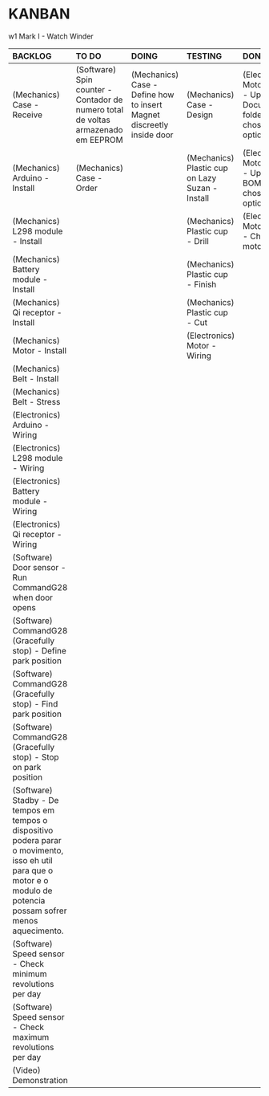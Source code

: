 # KANBAN
w1 Mark I - Watch Winder

|**BACKLOG**                                                                                                                                                          |**TO DO**                                                                        |**DOING**                                                            |**TESTING**                                    |**DONE**                                                               |
|:--------------------------------------------------------------------------------------------------------------------------------------------------------------------|:--------------------------------------------------------------------------------|:--------------------------------------------------------------------|:----------------------------------------------|:----------------------------------------------------------------------|
|(Mechanics) Case - Receive                                                                                                                                           |(Software) Spin counter - Contador de numero total de voltas armazenado em EEPROM|(Mechanics) Case - Define how to insert Magnet discreetly inside door|(Mechanics) Case - Design                      |(Electronics) Motor driver - Update Documents folder with chosen option|
|(Mechanics) Arduino - Install                                                                                                                                        |(Mechanics) Case - Order                                                         |                                                                     |(Mechanics) Plastic cup on Lazy Suzan - Install|(Electronics) Motor driver - Update BOM with chosen option             |
|(Mechanics) L298 module - Install                                                                                                                                    |                                                                                 |                                                                     |(Mechanics) Plastic cup - Drill                |(Electronics) Motor driver - Choose motor driver                       |
|(Mechanics) Battery module - Install                                                                                                                                 |                                                                                 |                                                                     |(Mechanics) Plastic cup - Finish               |                                                                       |
|(Mechanics) Qi receptor - Install                                                                                                                                    |                                                                                 |                                                                     |(Mechanics) Plastic cup - Cut                  |                                                                       |
|(Mechanics) Motor - Install                                                                                                                                          |                                                                                 |                                                                     |(Electronics) Motor - Wiring                   |                                                                       |
|(Mechanics) Belt - Install                                                                                                                                           |                                                                                 |                                                                     |                                               |                                                                       |
|(Mechanics) Belt - Stress                                                                                                                                            |                                                                                 |                                                                     |                                               |                                                                       |
|(Electronics) Arduino - Wiring                                                                                                                                       |                                                                                 |                                                                     |                                               |                                                                       |
|(Electronics) L298 module - Wiring                                                                                                                                   |                                                                                 |                                                                     |                                               |                                                                       |
|(Electronics) Battery module - Wiring                                                                                                                                |                                                                                 |                                                                     |                                               |                                                                       |
|(Electronics) Qi receptor - Wiring                                                                                                                                   |                                                                                 |                                                                     |                                               |                                                                       |
|(Software) Door sensor - Run CommandG28 when door opens                                                                                                              |                                                                                 |                                                                     |                                               |                                                                       |
|(Software) CommandG28 (Gracefully stop) - Define park position                                                                                                       |                                                                                 |                                                                     |                                               |                                                                       |
|(Software) CommandG28 (Gracefully stop) - Find park position                                                                                                         |                                                                                 |                                                                     |                                               |                                                                       |
|(Software) CommandG28 (Gracefully stop) - Stop on park position                                                                                                      |                                                                                 |                                                                     |                                               |                                                                       |
|(Software) Stadby - De tempos em tempos o dispositivo podera parar o movimento, isso eh util para que o motor e o modulo de potencia possam sofrer menos aquecimento.|                                                                                 |                                                                     |                                               |                                                                       |
|(Software) Speed sensor - Check minimum revolutions per day                                                                                                          |                                                                                 |                                                                     |                                               |                                                                       |
|(Software) Speed sensor - Check maximum revolutions per day                                                                                                          |                                                                                 |                                                                     |                                               |                                                                       |
|(Video) Demonstration                                                                                                                                                |                                                                                 |                                                                     |                                               |                                                                       |

